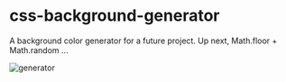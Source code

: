 # css-background-generator
A background color generator for a future project. Up next, Math.floor + Math.random ...

![generator](https://user-images.githubusercontent.com/44883733/56473695-b7719380-643c-11e9-8432-718545bfb821.png)
